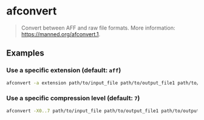 # afconvert

> Convert between AFF and raw file formats. More information: <https://manned.org/afconvert.1>.

## Examples

### Use a specific extension (default: `aff`)

```bash
afconvert -a extension path/to/input_file path/to/output_file1 path/to/output_file2 ...
```

### Use a specific compression level (default: `7`)

```bash
afconvert -X0..7 path/to/input_file path/to/output_file1 path/to/output_file2 ...
```
